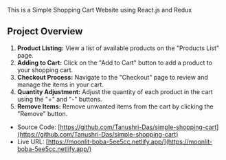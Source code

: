 This is a Simple Shopping Cart Website using React.js and Redux

## Project Overview
1. **Product Listing:** View a list of available products on the "Products List" page.
2. **Adding to Cart:** Click on the "Add to Cart" button to add a product to your shopping cart.
3. **Checkout Process:** Navigate to the "Checkout" page to review and manage the items in your cart.
4. **Quantity Adjustment:** Adjust the quantity of each product in the cart using the "+" and "-" buttons.
5. **Remove Items:** Remove unwanted items from the cart by clicking the "Remove" button.


* Source Code: [https://github.com/Tanushri-Das/simple-shopping-cart](https://github.com/Tanushri-Das/simple-shopping-cart)
* Live URL: [https://moonlit-boba-5ee5cc.netlify.app/](https://moonlit-boba-5ee5cc.netlify.app/)